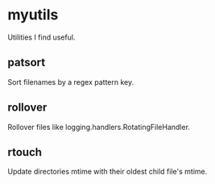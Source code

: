 # myutils

Utilities I find useful.

## patsort

Sort filenames by a regex pattern key.

## rollover

Rollover files like logging.handlers.RotatingFileHandler.

## rtouch

Update directories mtime with their oldest child file's mtime.
